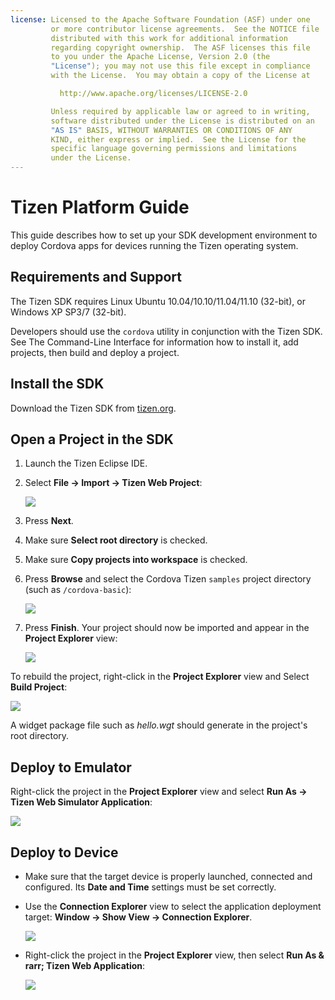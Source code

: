 ```yaml
---
license: Licensed to the Apache Software Foundation (ASF) under one
         or more contributor license agreements.  See the NOTICE file
         distributed with this work for additional information
         regarding copyright ownership.  The ASF licenses this file
         to you under the Apache License, Version 2.0 (the
         "License"); you may not use this file except in compliance
         with the License.  You may obtain a copy of the License at

           http://www.apache.org/licenses/LICENSE-2.0

         Unless required by applicable law or agreed to in writing,
         software distributed under the License is distributed on an
         "AS IS" BASIS, WITHOUT WARRANTIES OR CONDITIONS OF ANY
         KIND, either express or implied.  See the License for the
         specific language governing permissions and limitations
         under the License.
---
```


# Tizen Platform Guide

This guide describes how to set up your SDK development environment to
deploy Cordova apps for devices running the Tizen operating system.

## Requirements and Support

The Tizen SDK requires Linux Ubuntu 10.04/10.10/11.04/11.10 (32-bit),
or Windows XP SP3/7 (32-bit).

Developers should use the `cordova` utility in conjunction with
the Tizen SDK.  See The Command-Line Interface for information
how to install it, add projects, then build and deploy a project.

## Install the SDK

Download the Tizen SDK from
[tizen.org](https://developer.tizen.org/sdk).

<!--

- (optional) Install Tizen Cordova template projects: copy the
  `/templates` directory content into the Tizen Eclipse IDE web
  templates directory (e.g:
  `/home/my_username/tizen-sdk/IDE/Templates/web`).

- __Method #2: Use Tizen Eclipse IDE Cordova Tizen project templates__
    - Launch Tizen Eclipse IDE
    - Select  __File &rarr; New &rarr; Tizen Web Project__
    - Select __User Template__ and __User defined__ items
    - Select one of the Tizen Cordova template (e.g: __CordovaBasicTemplate__)
    - Fill the __Project name__ and its target __Location__

    ![](img/guide/platforms/tizen/project_template.png)

    - Click __Finish__

    ![](img/guide/platforms/tizen/project_explorer.png)

    - Your project should now appear in the __Project Explorer__ view

-->

## Open a Project in the SDK

1. Launch the Tizen Eclipse IDE.

2. Select __File &rarr; Import &rarr; Tizen Web Project__:

   ![](img/guide/platforms/tizen/import_project.png)

3. Press __Next__.

4. Make sure __Select root directory__ is checked.

5. Make sure __Copy projects into workspace__ is checked.

6. Press __Browse__ and select the Cordova Tizen `samples` project directory (such as `/cordova-basic`):

   ![](img/guide/platforms/tizen/import_widget.png)

7. Press __Finish__. Your project should now be imported and appear in
   the __Project Explorer__ view:

   ![](img/guide/platforms/tizen/project_explorer.png)

To rebuild the project, right-click in the __Project Explorer__ view
and Select __Build Project__:

![](img/guide/platforms/tizen/build_project.png)

A widget package file such as _hello.wgt_ should generate in the
project's root directory.

## Deploy to Emulator

Right-click the project in the __Project Explorer__ view and select
__Run As &rarr; Tizen Web Simulator Application__:

![](img/guide/platforms/tizen/runas_web_sim_app.png)

## Deploy to Device

* Make sure that the target device is properly launched, connected and
  configured. Its __Date and Time__ settings must be set correctly.

* Use the __Connection Explorer__ view to select the application
  deployment target: __Window &rarr; Show View &rarr; Connection
  Explorer__.

  ![](img/guide/platforms/tizen/connection_explorer.png)

* Right-click the project in the __Project Explorer__ view, then
  select __Run As & rarr; Tizen Web Application__:

  ![](img/guide/platforms/tizen/runas_web_app.png)

